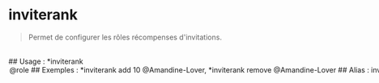 # inviterank

> Permet de configurer les rôles récompenses d'invitations.

<br>
## Usage :
*inviterank <option> <nombre d'invitations> @role
## Exemples :
*inviterank add 10 @Amandine-Lover,
<br>*inviterank remove @Amandine-Lover
## Alias :
invrank,
<br>rankinv
## NSFW ?
- Non
## Permissions :
Robot: Gérer le serveur
<br>
Utilisateur: Gérer le serveur
## Slowmode :
- 3 secondes
## Niveau Premium
- Premium